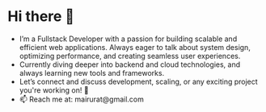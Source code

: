 # Hi there 👋
<ul>
  <li>
    I’m a Fullstack Developer with a passion for building scalable and efficient web applications. Always eager to talk about system design, optimizing performance, and creating seamless user experiences.
  </li>
  <li>
    Currently diving deeper into backend and cloud technologies, and always learning new tools and frameworks.
  </li>
  <li>
    Let’s connect and discuss development, scaling, or any exciting project you're working on! 🚀 
  </li>
  <li>
    📫 Reach me at: mairurat@gmail.com
  </li>
</ul>
